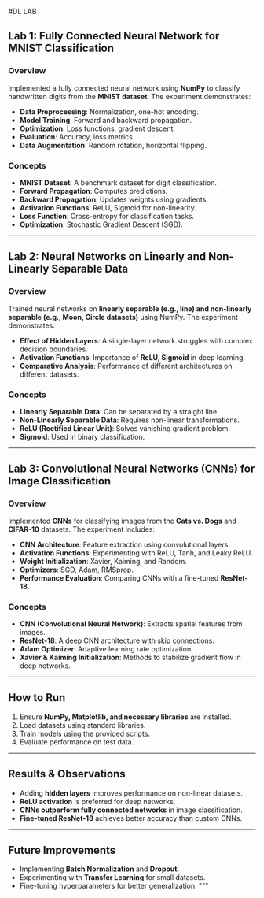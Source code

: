 #DL LAB


## Lab 1: Fully Connected Neural Network for MNIST Classification

### Overview
Implemented a fully connected neural network using **NumPy** to classify handwritten digits from the **MNIST dataset**. The experiment demonstrates:
- **Data Preprocessing**: Normalization, one-hot encoding.
- **Model Training**: Forward and backward propagation.
- **Optimization**: Loss functions, gradient descent.
- **Evaluation**: Accuracy, loss metrics.
- **Data Augmentation**: Random rotation, horizontal flipping.

### Concepts
- **MNIST Dataset**: A benchmark dataset for digit classification.
- **Forward Propagation**: Computes predictions.
- **Backward Propagation**: Updates weights using gradients.
- **Activation Functions**: ReLU, Sigmoid for non-linearity.
- **Loss Function**: Cross-entropy for classification tasks.
- **Optimization**: Stochastic Gradient Descent (SGD).

---

## Lab 2: Neural Networks on Linearly and Non-Linearly Separable Data

### Overview
Trained neural networks on **linearly separable (e.g., line) and non-linearly separable (e.g., Moon, Circle datasets)** using NumPy. The experiment demonstrates:
- **Effect of Hidden Layers**: A single-layer network struggles with complex decision boundaries.
- **Activation Functions**: Importance of **ReLU, Sigmoid** in deep learning.
- **Comparative Analysis**: Performance of different architectures on different datasets.

### Concepts
- **Linearly Separable Data**: Can be separated by a straight line.
- **Non-Linearly Separable Data**: Requires non-linear transformations.
- **ReLU (Rectified Linear Unit)**: Solves vanishing gradient problem.
- **Sigmoid**: Used in binary classification.

---

## Lab 3: Convolutional Neural Networks (CNNs) for Image Classification

### Overview
Implemented **CNNs** for classifying images from the **Cats vs. Dogs** and **CIFAR-10** datasets. The experiment includes:
- **CNN Architecture**: Feature extraction using convolutional layers.
- **Activation Functions**: Experimenting with ReLU, Tanh, and Leaky ReLU.
- **Weight Initialization**: Xavier, Kaiming, and Random.
- **Optimizers**: SGD, Adam, RMSprop.
- **Performance Evaluation**: Comparing CNNs with a fine-tuned **ResNet-18**.

### Concepts
- **CNN (Convolutional Neural Network)**: Extracts spatial features from images.
- **ResNet-18**: A deep CNN architecture with skip connections.
- **Adam Optimizer**: Adaptive learning rate optimization.
- **Xavier & Kaiming Initialization**: Methods to stabilize gradient flow in deep networks.

---

## How to Run
1. Ensure **NumPy, Matplotlib, and necessary libraries** are installed.
2. Load datasets using standard libraries.
3. Train models using the provided scripts.
4. Evaluate performance on test data.

---

## Results & Observations
- Adding **hidden layers** improves performance on non-linear datasets.
- **ReLU activation** is preferred for deep networks.
- **CNNs outperform fully connected networks** in image classification.
- **Fine-tuned ResNet-18** achieves better accuracy than custom CNNs.

---

## Future Improvements
- Implementing **Batch Normalization** and **Dropout**.
- Experimenting with **Transfer Learning** for small datasets.
- Fine-tuning hyperparameters for better generalization.
"""


